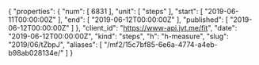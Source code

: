 {
  "properties": {
    "num": [
      6831
    ],
    "unit": [
      "steps"
    ],
    "start": [
      "2019-06-11T00:00:00Z"
    ],
    "end": [
      "2019-06-12T00:00:00Z"
    ],
    "published": [
      "2019-06-12T00:00:00Z"
    ]
  },
  "client_id": "https://www-api.jvt.me/fit",
  "date": "2019-06-12T00:00:00Z",
  "kind": "steps",
  "h": "h-measure",
  "slug": "2019/06/tZbpJ",
  "aliases": [
    "/mf2/15c7bf85-6e6a-4774-a4eb-b98ab028134e/"
  ]
}

